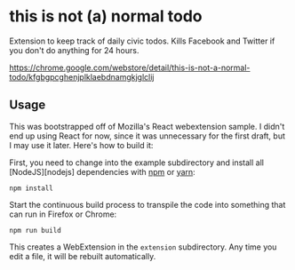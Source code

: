 # this is not (a) normal todo

Extension to keep track of daily civic todos. Kills Facebook and Twitter if you don't do anything for 24 hours.

https://chrome.google.com/webstore/detail/this-is-not-a-normal-todo/kfgbgpcghenjplklaebdnamgkjglclij

## Usage

This was bootstrapped off of Mozilla's React webextension sample. I didn't end up using React for now, since it was unnecessary for the first draft, but I may use it later. Here's how to build it:

First, you need to change into the example subdirectory and install all
[NodeJS][nodejs] dependencies with [npm](http://npmjs.com/) or
[yarn](https://yarnpkg.com/):

    npm install

Start the continuous build process to transpile the code into something that
can run in Firefox or Chrome:

    npm run build

This creates a WebExtension in the `extension` subdirectory.
Any time you edit a file, it will be rebuilt automatically.
